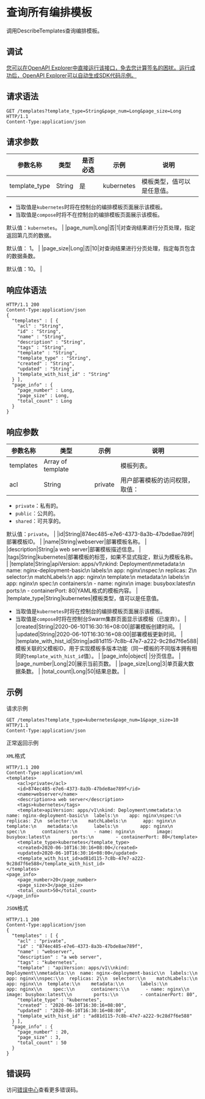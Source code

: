 # 查询所有编排模板

调用DescribeTemplates查询编排模板。

## 调试

[您可以在OpenAPI Explorer中直接运行该接口，免去您计算签名的困扰。运行成功后，OpenAPI Explorer可以自动生成SDK代码示例。](https://api.aliyun.com/#product=CS&api=DescribeTemplates&type=ROA&version=2015-12-15)

## 请求语法

```
GET /templates?template_type=String&page_num=Long&page_size=Long HTTP/1.1 
Content-Type:application/json
```

## 请求参数

|参数名称|类型|是否必选|示例|说明|
|----|--|----|--|--|
|template\_type|String|是|kubernetes|模板类型，值可以是任意值。

 -   当取值是`kubernetes`时将在控制台的编排模板页面展示该模板。
-   当取值是`compose`时将不在控制台的编排模板页面展示该模板。

 默认值：`kubernetes`。 |
|page\_num|Long|否|1|对查询结果进行分页处理，指定返回第几页的数据。

 默认值： 1。 |
|page\_size|Long|否|10|对查询结果进行分页处理，指定每页包含的数据条数。

 默认值：10。 |

## 响应体语法

```
HTTP/1.1 200
Content-Type:application/json
{
  "templates" : [ {
    "acl" : "String",
    "id" : "String",
    "name" : "String",
    "description" : "String",
    "tags" : "String",
    "template" : "String",
    "template_type" : "String",
    "created" : "String",
    "updated" : "String",
    "template_with_hist_id" : "String"
  } ],
  "page_info" : {
    "page_number" : Long,
    "page_size" : Long,
    "total_count" : Long
  }
}
```

## 响应参数

|参数名称|类型|示例|说明|
|----|--|--|--|
|templates|Array of template| |模板列表。 |
|acl|String|private|用户部署模板的访问权限，取值：

 -   `private`：私有的。
-   `public`：公共的。
-   `shared`：可共享的。

 默认值：`private`。 |
|id|String|874ec485-e7e6-4373-8a3b-47bde8ae789f|部署模板ID。 |
|name|String|webserver|部署模板名称。 |
|description|String|a web server|部署模板描述信息。 |
|tags|String|kubernetes|部署模板的标签，如果不显式指定，默认为模板名称。 |
|template|String|apiVersion: apps/v1\\nkind: Deployment\\nmetadata:\\n name: nginx-deployment-basic\\n labels:\\n app: nginx\\nspec:\\n replicas: 2\\n selector:\\n matchLabels:\\n app: nginx\\n template:\\n metadata:\\n labels:\\n app: nginx\\n spec:\\n containers:\\n - name: nginx\\n image: busybox:latest\\n ports:\\n - containerPort: 80|YAML格式的模板内容。 |
|template\_type|String|kubernetes|模板类型，值可以是任意值。

 -   当取值是`kubernetes`时将在控制台的编排模板页面展示该模板。
-   当取值是`compose`时将在控制台Swarm集群页面显示该模板（已废弃）。 |
|created|String|2020-06-10T16:30:16+08:00|部署模板创建时间。 |
|updated|String|2020-06-10T16:30:16+08:00|部署模板更新时间。 |
|template\_with\_hist\_id|String|ad81d115-7c8b-47e7-a222-9c28d7f6e588|模板关联的父模板ID，用于实现模板多版本功能（同一模板的不同版本拥有相同的`template_with_hist_id`值）。 |
|page\_info|object| |分页信息。 |
|page\_number|Long|20|展示当前页数。 |
|page\_size|Long|3|单页最大数据条数。 |
|total\_count|Long|50|结果总数。 |

## 示例

请求示例

```
GET /templates?template_type=kubernetes&page_num=1&page_size=10 HTTP/1.1 
Content-Type:application/json
```

正常返回示例

`XML`格式

```
HTTP/1.1 200
Content-Type:application/xml
<templates>
    <acl>private</acl>
    <id>874ec485-e7e6-4373-8a3b-47bde8ae789f</id>
    <name>webserver</name>
    <description>a web server</description>
    <tags>kubernetes</tags>
    <template>apiVersion: apps/v1\nkind: Deployment\nmetadata:\n  name: nginx-deployment-basic\n  labels:\n    app: nginx\nspec:\n  replicas: 2\n  selector:\n    matchLabels:\n      app: nginx\n  template:\n    metadata:\n      labels:\n        app: nginx\n    spec:\n      containers:\n      - name: nginx\n        image: busybox:latest\n        ports:\n        - containerPort: 80</template>
    <template_type>kubernetes</template_type>
    <created>2020-06-10T16:30:16+08:00</created>
    <updated>2020-06-10T16:30:16+08:00</updated>
    <template_with_hist_id>ad81d115-7c8b-47e7-a222-9c28d7f6e588</template_with_hist_id>
</templates>
<page_info>
    <page_number>20</page_number>
    <page_size>3</page_size>
    <total_count>50</total_count>
</page_info>
```

`JSON`格式

```
HTTP/1.1 200
Content-Type:application/json
{
  "templates" : [ {
    "acl" : "private",
    "id" : "874ec485-e7e6-4373-8a3b-47bde8ae789f",
    "name" : "webserver",
    "description" : "a web server",
    "tags" : "kubernetes",
    "template" : "apiVersion: apps/v1\\nkind: Deployment\\nmetadata:\\n  name: nginx-deployment-basic\\n  labels:\\n    app: nginx\\nspec:\\n  replicas: 2\\n  selector:\\n    matchLabels:\\n      app: nginx\\n  template:\\n    metadata:\\n      labels:\\n        app: nginx\\n    spec:\\n      containers:\\n      - name: nginx\\n        image: busybox:latest\\n        ports:\\n        - containerPort: 80",
    "template_type" : "kubernetes",
    "created" : "2020-06-10T16:30:16+08:00",
    "updated" : "2020-06-10T16:30:16+08:00",
    "template_with_hist_id" : "ad81d115-7c8b-47e7-a222-9c28d7f6e588"
  } ],
  "page_info" : {
    "page_number" : 20,
    "page_size" : 3,
    "total_count" : 50
  }
}
```

## 错误码

访问[错误中心](https://error-center.alibabacloud.com/status/product/CS)查看更多错误码。

